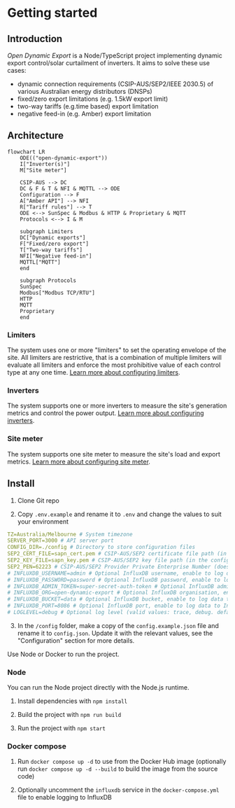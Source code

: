 # Getting started

## Introduction

*Open Dynamic Export* is a Node/TypeScript project implementing dynamic export control/solar curtailment of inverters. It aims to solve these use cases:
- dynamic connection requirements (CSIP-AUS/SEP2/IEEE 2030.5) of various Australian energy distributors (DNSPs)
- fixed/zero export limitations (e.g. 1.5kW export limit)
- two-way tariffs (e.g.time based) export limitation
- negative feed-in (e.g. Amber) export limitation

## Architecture

```mermaid
flowchart LR
    ODE(("open-dynamic-export"))
    I["Inverter(s)"]
    M["Site meter"]

    CSIP-AUS --> DC
    DC & F & T & NFI & MQTTL --> ODE
    Configuration --> F
    A["Amber API"] --> NFI
    R["Tariff rules"] --> T
    ODE <--> SunSpec & Modbus & HTTP & Proprietary & MQTT
    Protocols <--> I & M

    subgraph Limiters
    DC["Dynamic exports"]
    F["Fixed/zero export"]
    T["Two-way tariffs"]
    NFI["Negative feed-in"]
    MQTTL["MQTT"]
    end

    subgraph Protocols
    SunSpec
    Modbus["Modbus TCP/RTU"]
    HTTP
    MQTT
    Proprietary
    end
```

### Limiters
The system uses one or more "limiters" to set the operating envelope of the site. All limiters are restrictive, that is a combination of multiple limiters will evaluate all limiters and enforce the most prohibitive value of each control type at any one time. [Learn more about configuring limiters](/configuration/limiters).

### Inverters
The system supports one or more inverters to measure the site's generation metrics and control the power output. [Learn more about configuring inverters](/configuration/inverters).

### Site meter
The system supports one site meter to measure the site's load and export metrics. [Learn more about configuring site meter](/configuration/meter).

## Install

1. Clone Git repo

2. Copy `.env.example` and rename it to `.env` and change the values to suit your environment

```yaml
TZ=Australia/Melbourne # System timezone
SERVER_PORT=3000 # API server port
CONFIG_DIR=./config # Directory to store configuration files
SEP2_CERT_FILE=sapn_cert.pem # CSIP-AUS/SEP2 certificate file path (in the config directory)
SEP2_KEY_FILE=sapn_key.pem # CSIP-AUS/SEP2 key file path (in the config directory)
SEP2_PEN=62223 # CSIP-AUS/SEP2 Provider Private Enterprise Number (does not need to be changed)
# INFLUXDB_USERNAME=admin # Optional InfluxDB username, enable to log data to InfluxDB
# INFLUXDB_PASSWORD=password # Optional InfluxDB password, enable to log data to InfluxDB
# INFLUXDB_ADMIN_TOKEN=super-secret-auth-token # Optional InfluxDB admin token, enable to log data to InfluxDB
# INFLUXDB_ORG=open-dynamic-export # Optional InfluxDB organisation, enable to log data to InfluxDB
# INFLUXDB_BUCKET=data # Optional InfluxDB bucket, enable to log data to InfluxDB
# INFLUXDB_PORT=8086 # Optional InfluxDB port, enable to log data to InfluxDB
# LOGLEVEL=debug # Optional log level (valid values: trace, debug. default: debug)
```

3. In the `/config` folder, make a copy of the `config.example.json` file and rename it to `config.json`. Update it with the relevant values, see the "Configuration" section for more details.

Use Node or Docker to run the project.

### Node
You can run the Node project directly with the Node.js runtime.

1. Install dependencies with `npm install`

2. Build the project with `npm run build`

3. Run the project with `npm start`

### Docker compose

1. Run `docker compose up -d` to use from the Docker Hub image (optionally run `docker compose up -d --build` to build the image from the source code)

2. Optionally uncomment the `influxdb` service in the `docker-compose.yml` file to enable logging to InfluxDB